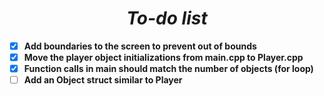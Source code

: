 # <center> ***To-do list*** </center>
 
 - [x] **Add boundaries to the screen to prevent out of bounds**
 - [x] **Move the player object initializations from main.cpp to Player.cpp**
 - [x] **Function calls in main should match the number of objects (for loop)**
 - [ ] **Add an Object struct similar to Player**
